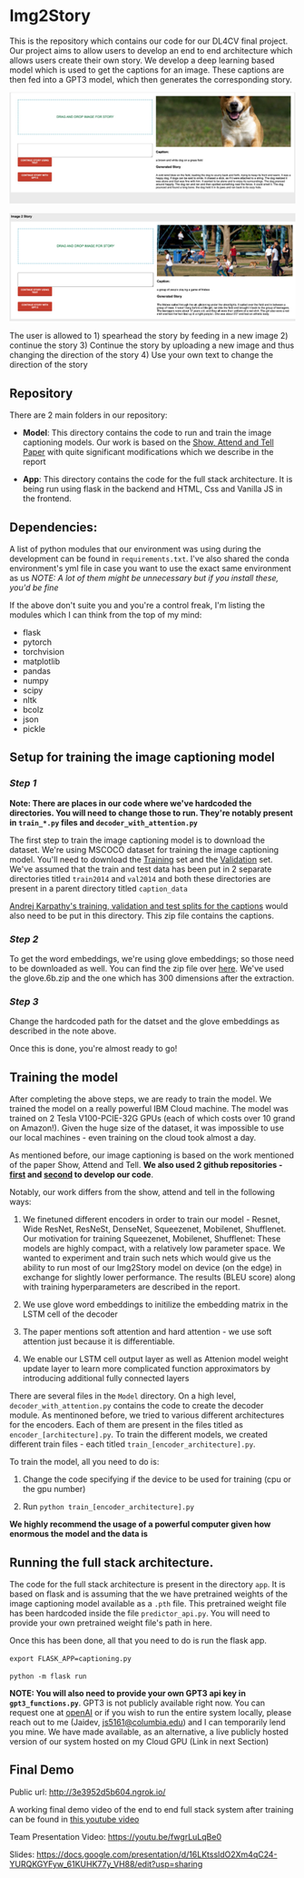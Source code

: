 # Img2Story

This is the repository which contains our code for our DL4CV final project. 
Our project aims to allow users to develop an end to end architecture which 
allows users create their own story. We develop a deep learning based model 
which is used to get the captions for an image. These captions are then fed 
into a GPT3 model, which then generates the corresponding story. 

![Alt text](SavedStories/dog_story_screenshot.jpeg?raw=true "A generated caption and story")

![Alt text](SavedStories/frisbee_story.png?raw=true )


The user is allowed to 1) spearhead the story by feeding in a new image 2) continue the story 3) Continue the story by uploading a new image and thus changing the direction of the story  4) Use your own text to change the direction of the story 

## Repository
There are 2 main folders in our repository: 
* **Model**: This directory contains the code to run and train the image captioning models. Our work is based on the [Show, Attend and Tell Paper](https://arxiv.org/abs/1502.03044) with quite significant modifications which we describe in the report 

* **App**: This directory contains the code for the full stack architecture. 
It is being run using flask in the backend and HTML, Css and Vanilla JS in the frontend. 

## Dependencies:
A list of python modules that our environment was using during the development can be found in `requirements.txt`. I've also 
shared the conda environment's yml file in case you want to use the exact
same environment as us *NOTE: A lot of them might be unnecessary but if you install these, you'd be fine*

If the above don't suite you and you're a control freak, I'm listing the modules which I can think from the top of my mind: 

* flask
* pytorch
* torchvision
* matplotlib
* pandas
* numpy 
* scipy
* nltk
* bcolz
* json
* pickle 

## Setup for training the image captioning model

### *Step 1* 
**Note: There are places in our code where we've hardcoded the directories. You will need to change those to run. They're notably present in `train_*.py` files and `decoder_with_attention.py`**

The first step to train the image captioning model is to download the dataset. We're using MSCOCO dataset for training the image 
captioning model. You'll need to download the [Training](http://images.cocodataset.org/zips/train2014.zip) set and the [Validation](http://images.cocodataset.org/zips/val2014.zip) set.
We've assumed that the train and test data has been put in 2 separate directories titled `train2014` and `val2014` and both these directories are present in a parent directory titled `caption_data`

[Andrej Karpathy's training, validation and test splits for the captions](http://cs.stanford.edu/people/karpathy/deepimagesent/caption_datasets.zip) would also need to be put in this directory. This zip file contains the captions.

### *Step 2*

To get the word embeddings, we're using glove embeddings; so those need to be downloaded as well. You can find the zip file over [here](https://nlp.stanford.edu/projects/glove/). We've used the glove.6b.zip and the one which has 300 dimensions after the extraction. 

### *Step 3* 

Change the hardcoded path for the datset and the glove embeddings as described in the note above. 

Once this is done, you're almost ready to go!

## Training the model

After completing the above steps, we are ready to train the model. We trained the model on a really powerful IBM Cloud machine. The model was trained on 2 Tesla V100-PCIE-32G GPUs (each of which costs over 10 grand on Amazon!). Given the huge size of the dataset, it was impossible to use our local machines - even training on the cloud took almost a day. 

As mentioned before, our image captioning is based on the work mentioned of the paper Show, Attend and Tell. **We also used 2 github repositories - [first](https://github.com/sgrvinod/a-PyTorch-Tutorial-to-Image-Captioning) and [second](https://github.com/yahoo/object_relation_transformer) to develop our code**. 

Notably, our work differs from the show, attend and tell in the following ways: 

1) We finetuned different encoders in order to train our model - Resnet, Wide ResNet, ResNeSt, DenseNet, Squeezenet, Mobilenet, Shufflenet. Our motivation for training Squeezenet, Mobilenet, Shufflenet: These models are highly compact, with a relatively low parameter space. We wanted to experiment and train such nets which would give us the ability to run most of our Img2Story model on device (on the edge) in exchange for slightly lower performance.
The results (BLEU score) along with training hyperparameters are described in the report.

2) We use glove word embeddings to initilize the embedding matrix in the LSTM cell of the decoder 

3) The paper mentions soft attention and hard attention - we use soft attention just because it is differentiable. 

4) We enable our LSTM cell output layer as well as Attenion model weight update layer to learn more complicated function approximators by introducing additional fully connected layers 

There are several files in the `Model` directory. On a high level, 
`decoder_with_attention.py` contains the code to create the decoder module. 
As mentinoned before, we tried to various different architectures for the encoders. Each of them are present in the files titled as `encoder_[architecture].py`. To train the different models, we created different train files - each titled `train_[encoder_architecture].py`. 

To train the model, all you need to do is: 

1. Change the code specifying if the device to be used for training (cpu or the gpu number)

2. Run `python train_[encoder_architecture].py`

**We highly recommend the usage of a powerful computer given how enormous the model and the data is**

## Running the full stack architecture. 

The code for the full stack architecture is present in the directory `app`. It is based on flask and is assuming that the we have pretrained weights of the image captioning model available as a `.pth` file. This pretrained weight file has been hardcoded inside the file `predictor_api.py`. You will need to provide your own pretrained weight file's path in here. 

Once this has been done, all that you need to do is run the flask app. 

`export FLASK_APP=captioning.py`

`python -m flask run`

**NOTE: You will also need to provide your own GPT3 api key in `gpt3_functions.py`**. GPT3 is not publicly available right now. You can request one at [openAI](https://openai.com/blog/openai-api/) or if you wish to run the entire system locally, please reach out to me (Jaidev, js5161@columbia.edu) and I can temporarily lend you mine. We have made available, as an alternative, a live publicly hosted version of our system hosted on my Cloud GPU (Link in next Section)

## Final Demo 

Public url: http://3e3952d5b604.ngrok.io/

A working final demo video of the end to end full stack system after training can be found in [this youtube video](https://youtu.be/Fu52ATk7yq4)

Team Presentation Video: https://youtu.be/fwgrLuLqBe0

Slides: https://docs.google.com/presentation/d/16LKtssldO2Xm4qC24-YURQKGYFyw_61KUHK77y_VH88/edit?usp=sharing

